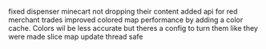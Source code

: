 fixed dispenser minecart not dropping their content
added api for red merchant trades
improved colored map performance by adding a color cache. Colors wil be less accurate but theres a config to turn them like they were
made slice map update thread safe